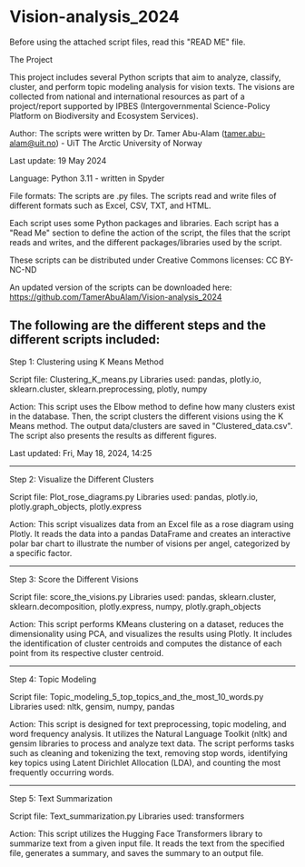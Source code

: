 # Vision-analysis_2024

Before using the attached script files, read this "READ ME" file.

The Project

This project includes several Python scripts that aim to analyze, classify, cluster, and perform topic modeling analysis for vision texts. The visions are collected from national and international resources as part of a project/report supported by IPBES (Intergovernmental Science-Policy Platform on Biodiversity and Ecosystem Services).

Author: The scripts were written by Dr. Tamer Abu-Alam (tamer.abu-alam@uit.no) - UiT The Arctic University of Norway

Last update: 19 May 2024

Language: Python 3.11 - written in Spyder

File formats: The scripts are .py files. The scripts read and write files of different formats such as Excel, CSV, TXT, and HTML.

Each script uses some Python packages and libraries. Each script has a "Read Me" section to define the action of the script, the files that the script reads and writes, and the different packages/libraries used by the script.

These scripts can be distributed under Creative Commons licenses: CC BY-NC-ND

An updated version of the scripts can be downloaded here: https://github.com/TamerAbuAlam/Vision-analysis_2024
 
The following are the different steps and the different scripts included:
-------------------------------------------------
Step 1: Clustering using K Means Method

Script file: Clustering_K_means.py
Libraries used: pandas, plotly.io, sklearn.cluster, sklearn.preprocessing, plotly, numpy

Action:
This script uses the Elbow method to define how many clusters exist in the database. Then, the script clusters the different visions using the K Means method. The output data/clusters are saved in "Clustered_data.csv". The script also presents the results as different figures.

Last updated: Fri, May 18, 2024, 14:25

------------------------------------------------
Step 2: Visualize the Different Clusters

Script file: Plot_rose_diagrams.py
Libraries used: pandas, plotly.io, plotly.graph_objects, plotly.express

Action:
This script visualizes data from an Excel file as a rose diagram using Plotly. It reads the data into a pandas DataFrame and creates an interactive polar bar chart to illustrate the number of visions per angel, categorized by a specific factor.

------------------------------------------------
Step 3: Score the Different Visions

Script file: score_the_visions.py
Libraries used: pandas, sklearn.cluster, sklearn.decomposition, plotly.express, numpy, plotly.graph_objects

Action:
This script performs KMeans clustering on a dataset, reduces the dimensionality using PCA, and visualizes the results using Plotly. It includes the identification of cluster centroids and computes the distance of each point from its respective cluster centroid.

------------------------------------------------
Step 4: Topic Modeling

Script file: Topic_modeling_5_top_topics_and_the_most_10_words.py
Libraries used: nltk, gensim, numpy, pandas

Action:
This script is designed for text preprocessing, topic modeling, and word frequency analysis. It utilizes the Natural Language Toolkit (nltk) and gensim libraries to process and analyze text data. The script performs tasks such as cleaning and tokenizing the text, removing stop words, identifying key topics using Latent Dirichlet Allocation (LDA), and counting the most frequently occurring words.

------------------------------------------------
Step 5: Text Summarization

Script file: Text_summarization.py
Libraries used: transformers

Action:
This script utilizes the Hugging Face Transformers library to summarize text from a given input file. It reads the text from the specified file, generates a summary, and saves the summary to an output file.
